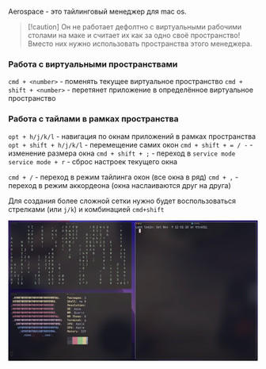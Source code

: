 
Aerospace - это тайлинговый менеджер для mac os. 

>[!caution] Он не работает дефолтно с виртуальными рабочими столами на маке и считает их как за одно своё пространство! Вместо них нужно использовать пространства этого менеджера.

### Работа с виртуальными пространствами

`cmd + <number>` - поменять текущее виртуальное пространство
`cmd + shift + <number>` - перетянет приложение в определённое виртуальное пространство

### Работа с тайлами в рамках пространства

`opt + h/j/k/l` - навигация по окнам приложений в рамках пространства
`opt + shift + h/j/k/l` - перемещение самих окон 
`cmd + shift + = / -` - изменение размера окна
`cmd + shift + ;` - переход в `service mode`
`service mode + r` - сброс настроек текущего окна

`cmd + /` - переход в режим тайлинга окон (все окна в ряд)
`cmd + ,` - переход в режим аккордеона (окна наслаиваются друг на друга)

Для создания более сложной сетки нужно будет воспользоваться стрелками (или `j/k`) и комбинацией `cmd+shift`

![](_png/6b7652ae39ee2cbc1088d1c54492b345.png)



